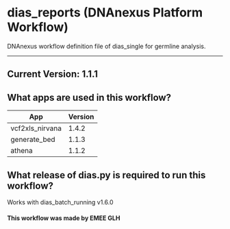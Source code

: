 # dias_reports (DNAnexus Platform Workflow)
DNAnexus workflow definition file of dias_single for germline analysis.

-------

## Current Version: 1.1.1

## What apps are used in this workflow?

|  App 	| Version  	|
|---	|---	|
|vcf2xls_nirvana    |1.4.2|
|generate_bed       |1.1.3|
|athena             |1.1.2|



## What release of dias.py is required to run this workflow?

Works with dias_batch_running v1.6.0



#### This workflow was made by EMEE GLH
